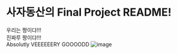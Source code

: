 # 사자동산의 Final Project README!

우리는 짱이댜!!!  
진짜루 짱이댜!!!  
Absolutly VEEEEEERY GOOOODD 
![image](https://github.com/J-PARK11/Computer-VISION/blob/master/Image%20Based%20Fashion%20Recommendation%20System/figure/ConvAE0810.png)
